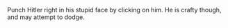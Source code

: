 Punch Hitler right in his stupid face by clicking on him.
He is crafty though, and may attempt to dodge.